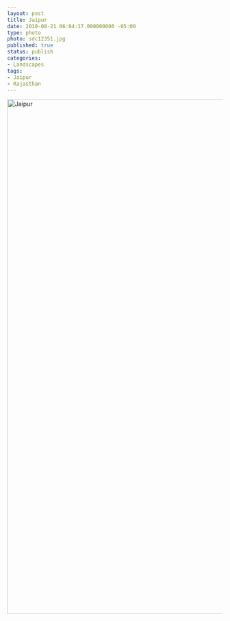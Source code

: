 ```yaml
---
layout: post
title: Jaipur
date: 2010-08-21 06:04:17.000000000 -05:00
type: photo
photo: sdc12351.jpg
published: true
status: publish
categories:
- Landscapes
tags:
- Jaipur
- Rajasthan
---
```

<p><img title="Copyrighted File" src="{{ site.url }}/assets/images/sdc12351.jpg" alt="Jaipur" width="1600" height="1200" /></p>
